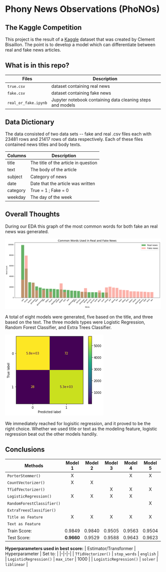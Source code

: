 # Phony News Observations (PhoNOs)

## The Kaggle Competition

This project is the result of a [Kaggle](https://www.kaggle.com/clmentbisaillon/fake-and-real-news-dataset) dataset that was created by Clement Bisaillon. The point is to develop a model which can differentiate between real and fake news articles.

## What is in this repo?

| Files | Description |
|-|-|
| `true.csv` | dataset containing real news |
| `fake.csv` | dataset containing fake news |
| `real_or_fake.ipynb` | Jupyter notebook containing data cleaning steps and models |

## Data Dictionary

The data consisted of two data sets -- fake and real .csv files each with 23481 rows and 21417 rows of data respectively.  Each of these files contained news titles and body texts.

| Columns | Description |
|-|-|
| title | The title of the article in question |
| text | The body of the article |
| subject| Category of news |
| date| Date that the article was written |
| category | True = 1 ; Fake = 0 |
| weekday | The day of the week |

## Overall Thoughts

During our EDA this graph of the most common words for both fake an real news was generated.

![real](./assets/words.png)


A total of eight models were generated, five based on the title, and three based on the text. The three models types were Logistic Regression, Random Forest Classifier, and Extra Trees Classifier.


 ![common](./assets/log_reg_conf.png)

We immediately reached for logisitic regression, and it proved to be the right choice. Whether we used title or text as the modeling feature, logistic regression beat out the other models handily.

## Conclusions

| Methods | Model 1 | Model 2 | Model 3 | Model 4 | Model 5 | Model 6 | Model 7 | Model 8
|-|:-:|:-:|:-:|:-:|:-:|:-:|:-:|:-:|
| `PorterStemmer()` | X |  |  | X | X | | | |
| `CountVectorizer()` | X | X |  |  |  | | | |
| `TfidfVectorizer()` |  |  | X | X | X | X | X | X |
| `LogisticRegression()` | X | X | X | X |  | X | | |
| `RandomForestClassifier()` |  |  |  |  | X | | X | |
| `ExtraTreesClassifier()` | | | | | | | | X|
| `Title as Feature` | X | X | X | X | X | | | |
| `Text as Feature`| | | | | | X | X | X |
| Train Score: | 0.9849 | 0.9840 | 0.9505 | 0.9563 | 0.9504 | 0.9886 | 0.9895 | 0.9819|
| Test Score: | **0.9660** | 0.9529 | 0.9588 | 0.9643 | 0.9623 | 0.9910 | 0.9893 | 0.9824 |
**Hyperparameters used in best score:**
| Estimator/Transformer | Hyperparameter | Set to: |
|-|-|-|
| `TfidVectorizer()` | `stop_words` | `english` |
| `LogisticRegression()` | `max_iter` | 1000 |
| `LogisticRegression()` | `solver` | `liblinear` |
